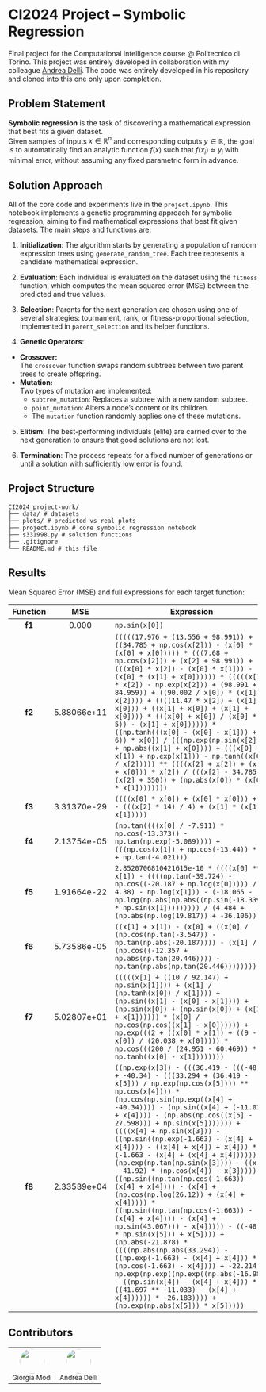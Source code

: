 # CI2024 Project – Symbolic Regression

Final project for the Computational Intelligence course @ Politecnico di Torino. This project was entirely developed in collaboration with my colleague [Andrea Delli](https://github.com/RonPlusSign). The code was entirely developed in his repository and cloned into this one only upon completion.

## Problem Statement

**Symbolic regression** is the task of discovering a mathematical expression that best fits a given dataset.  
Given samples of inputs $x \in \mathbb{R}^n$ and corresponding outputs $y \in \mathbb{R}$, the goal is to automatically find an analytic function $f(x)$ such that $f(x_i)\approx y_i$ with minimal error, without assuming any fixed parametric form in advance.

## Solution Approach

All of the core code and experiments live in the `project.ipynb`. This notebook implements a genetic programming approach for symbolic regression, aiming to find mathematical expressions that best fit given datasets. The main steps and functions are:

1. **Initialization**: The algorithm starts by generating a population of random expression trees using `generate_random_tree`. Each tree represents a candidate mathematical expression.

2. **Evaluation**: Each individual is evaluated on the dataset using the `fitness` function, which computes the mean squared error (MSE) between the predicted and true values.

3. **Selection**: Parents for the next generation are chosen using one of several strategies: tournament, rank, or fitness-proportional selection, implemented in `parent_selection` and its helper functions.

4. **Genetic Operators**:
- **Crossover:**  
  The `crossover` function swaps random subtrees between two parent trees to create offspring.
- **Mutation:**  
  Two types of mutation are implemented:
  - `subtree_mutation`: Replaces a subtree with a new random subtree.
  - `point_mutation`: Alters a node’s content or its children.
  - The `mutation` function randomly applies one of these mutations.

5. **Elitism**: The best-performing individuals (elite) are carried over to the next generation to ensure that good solutions are not lost.

6. **Termination**: The process repeats for a fixed number of generations or until a solution with sufficiently low error is found.


## Project Structure

```
CI2024_project-work/
├── data/ # datasets
├── plots/ # predicted vs real plots
├── project.ipynb # core symbolic regression notebook
├── s331998.py # solution functions
├── .gitignore
└── README.md # this file
```


## Results

Mean Squared Error (MSE) and full expressions for each target function:

| Function |            MSE           | Expression                                                                                                                                                                                                                                                                                                                                                                                                                                                                                                                                                                                                                                                                                                                                                                                                                                                                                                                                                                                                                         |
| :------: | :----------------------: | ---------------------------------------------------------------------------------------------------------------------------------------------------------------------------------------------------------------------------------------------------------------------------------------------------------------------------------------------------------------------------------------------------------------------------------------------------------------------------------------------------------------------------------------------------------------------------------------------------------------------------------------------------------------------------------------------------------------------------------------------------------------------------------------------------------------------------------------------------------------------------------------------------------------------------------------------------------------------------------------------------------------------------------- |
|  **f1**  |  0.000  | `np.sin(x[0])`                                                                                                                                                                                                                                                                                                                                                                                                                                                                                                                                                                                                                                                                                                                                                                                                                                                                                                                                                                                                                     |
|  **f2**  |  5.88066e+11 | `(((((17.976 + (13.556 + 98.991)) + ((34.785 + np.cos(x[2])) - (x[0] * (x[0] + x[0])))) * (((7.68 + np.cos(x[2])) + (x[2] + 98.991)) + (((x[0] * x[2]) - (x[0] * x[1])) - (x[0] * (x[1] + x[0]))))) * (((((x[1] * x[2]) - np.exp(x[2])) + (98.991 + 84.959)) + ((90.002 / x[0]) * (x[1] + x[2]))) + ((((11.47 * x[2]) + (x[1] + x[0])) + ((x[1] + x[0]) + (x[1] + x[0]))) * (((x[0] + x[0]) / (x[0] * 5)) - (x[1] + x[0]))))) * ((np.tanh(((x[0] - (x[0] - x[1])) + 6)) * x[0]) / (((np.exp(np.sin(x[2])) + np.abs((x[1] + x[0]))) + (((x[0] - x[1]) + np.exp(x[1])) - np.tanh((x[0] / x[2])))) ** ((((x[2] + x[2]) + (x[1] + x[0])) * x[2]) / (((x[2] - 34.785) + (x[2] + 350)) + (np.abs(x[0]) * (x[0] * x[1])))))))`                                                                                                                                                                                                                                                                                                            |
|  **f3**  | 3.31370e-29 | `((((x[0] * x[0]) + (x[0] * x[0])) + 4) - (((x[2] * 14) / 4) + (x[1] * (x[1] * x[1]))))`                                                                                                                                                                                                                                                                                                                                                                                                                                                                                                                                                                                                                                                                                                                                                                                                                                                                                                                                           |
|  **f4**  |  2.13754e-05 | `(np.tan((((x[0] / -7.911) * np.cos(-13.373)) - np.tan(np.exp(-5.089)))) + (((np.cos(x[1]) + np.cos(-13.44)) * 7) + np.tan(-4.021)))`                                                                                                                                                                                                                                                                                                                                                                                                                                                                                                                                                                                                                                                                                                                                                                                                                                                                                              |
|  **f5**  | 1.91664e-22 | `2.8520706810421615e-10 * ((((x[0] ** x[1]) - ((((np.tan(-39.724) - np.cos((-20.187 + np.log(x[0])))) / 4.38) - np.log(x[1])) - (-18.065 - np.log(np.abs(np.abs((np.sin(-18.339) * np.sin(x[1])))))))) / (4.484 + (np.abs(np.log(19.817)) + -36.106))))`                                                                                                                                                                                                                                                                                                                                                                                                                                                                                                                                                                                                                                                                                                                                                                           |
|  **f6**  |  5.73586e-05 | `((x[1] + x[1]) - (x[0] + ((x[0] / (np.cos(np.tan(-3.547)) - np.tan(np.abs(-20.187)))) - (x[1] / (np.cos((-12.357 + np.abs(np.tan(20.446)))) - np.tan(np.abs(np.tan(20.446))))))))`                                                                                                                                                                                                                                                                                                                                                                                                                                                                                                                                                                                                                                                                                                                                                                                                                                                |
|  **f7**  |  5.02807e+01  | `(((((x[1] + ((10 / 92.147) + np.sin(x[1]))) + (x[1] / (np.tanh(x[0]) / x[1]))) + (np.sin((x[1] - (x[0] - x[1]))) + (np.sin(x[0]) + (np.sin(x[0]) + (x[1] + x[1]))))) * (x[0] / np.cos(np.cos((x[1] - x[0]))))) + np.exp(((2 + ((x[0] * x[1]) + ((9 - x[0]) / (20.038 + x[0])))) * np.cos(((200 / (24.951 - 60.469)) * np.tanh((x[0] - x[1])))))))`                                                                                                                                                                                                                                                                                                                                                                                                                                                                                                                                                                                                                                                                                |
|  **f8**  |  2.33539e+04  | `((np.exp(x[3]) - (((36.419 - (((-48.79 + -40.34) - (((33.294 + (36.419 - x[5])) / np.exp(np.cos(x[5]))) ** np.cos(x[4]))) * (np.cos(np.sin(np.exp((x[4] + -40.34)))) - (np.sin((x[4] + (-11.033 + x[4]))) - (np.abs(np.cos((x[5] - 27.598))) + np.sin(x[5])))))) + ((((x[4] + np.sin(x[3])) - ((np.sin((np.exp(-1.663) - (x[4] + x[4]))) - ((x[4] + x[4]) + x[4])) * (-1.663 - (x[4] + (x[4] + x[4]))))) + (np.exp(np.tan(np.sin(x[3]))) - ((x[3] - 41.92) * (np.cos(x[4]) - x[3])))) - ((np.sin((np.tan(np.cos(-1.663)) - (x[4] + x[4]))) - (x[4] + (np.cos(np.log(26.12)) + (x[4] + x[4])))) * ((np.sin((np.tan(np.cos(-1.663)) - (x[4] + x[4]))) - (x[4] + np.sin(43.067))) - x[4])))) - ((-48.79 * np.sin(x[5])) + x[5]))) + (np.abs(-21.878) * ((((np.abs(np.abs(33.294)) - ((np.exp(-1.663) - (x[4] + x[4])) * (np.cos(-1.663) - x[4]))) + -22.214) * np.exp(np.exp((np.exp((np.abs(-16.989) - ((np.sin(x[4]) - (x[4] + x[4])) * ((41.697 ** -11.033) - (x[4] + x[4]))))) * -26.183)))) + (np.exp(np.abs(x[5])) * x[5]))))` |



## Contributors

<table>
  <tr>
    <td align="center">
      <a href="https://github.com/GiorgiaModi">
        <img src="https://github.com/GiorgiaModi.png" width="50px" style="border-radius: 50%; border: none;" alt=""/>
        <br />
        <sub>Giorgia Modi</sub>
      </a>
    </td>
    <td align="center">
      <a href="https://github.com/RonPlusSign">
        <img src="https://github.com/RonPlusSign.png" width="50px" style="border-radius: 50%; border: none;" alt=""/>
        <br />
        <sub>Andrea Delli</sub>
      </a>
    </td>
  </tr>
</table>
